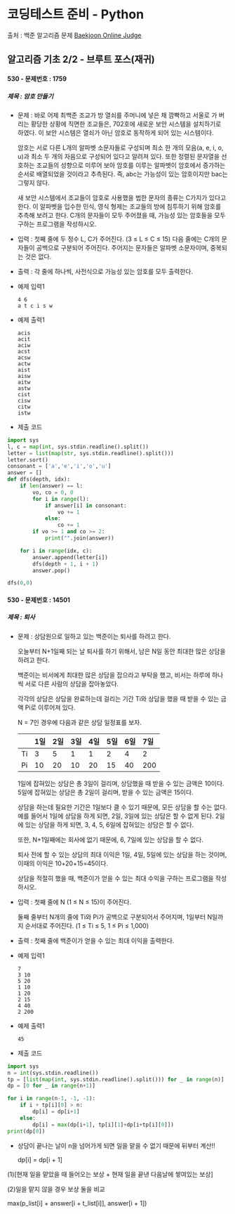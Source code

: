 # 코딩테스트 준비 - Python



출처 : 백준 알고리즘 문제 [Baekjoon Online Judge](https://www.acmicpc.net/)



## 알고리즘 기초 2/2 - 브루트 포스(재귀)



#### 530 -  문제번호 : 1759 

 ##### 제목 : 암호 만들기

- 문제 : 바로 어제 최백준 조교가 방 열쇠를 주머니에 넣은 채 깜빡하고 서울로 가 버리는 황당한 상황에 직면한 조교들은, 702호에 새로운 보안 시스템을 설치하기로 하였다. 이 보안 시스템은 열쇠가 아닌 암호로 동작하게 되어 있는 시스템이다.

  암호는 서로 다른 L개의 알파벳 소문자들로 구성되며 최소 한 개의 모음(a, e, i, o, u)과 최소 두 개의 자음으로 구성되어 있다고 알려져 있다. 또한 정렬된 문자열을 선호하는 조교들의 성향으로 미루어 보아 암호를 이루는 알파벳이 암호에서 증가하는 순서로 배열되었을 것이라고 추측된다. 즉, abc는 가능성이 있는 암호이지만 bac는 그렇지 않다.

  새 보안 시스템에서 조교들이 암호로 사용했을 법한 문자의 종류는 C가지가 있다고 한다. 이 알파벳을 입수한 민식, 영식 형제는 조교들의 방에 침투하기 위해 암호를 추측해 보려고 한다. C개의 문자들이 모두 주어졌을 때, 가능성 있는 암호들을 모두 구하는 프로그램을 작성하시오.

- 입력 : 첫째 줄에 두 정수 L, C가 주어진다. (3 ≤ L ≤ C ≤ 15) 다음 줄에는 C개의 문자들이 공백으로 구분되어 주어진다. 주어지는 문자들은 알파벳 소문자이며, 중복되는 것은 없다.

- 출력 : 각 줄에 하나씩, 사전식으로 가능성 있는 암호를 모두 출력한다.

- 예제 입력1

  ```
  4 6
  a t c i s w
  ```

- 예제 출력1

  ```
  acis
  acit
  aciw
  acst
  acsw
  actw
  aist
  aisw
  aitw
  astw
  cist
  cisw
  citw
  istw
  ```

- 제출 코드

```python
import sys
l, c = map(int, sys.stdin.readline().split())
letter = list(map(str, sys.stdin.readline().split()))
letter.sort()
consonant = ['a','e','i','o','u']
answer = []
def dfs(depth, idx):
    if len(answer) == l:
        vo, co = 0, 0
        for i in range(l):
            if answer[i] in consonant:
                vo += 1
            else:
                co += 1
        if vo >= 1 and co >= 2:
            print("".join(answer))

    for i in range(idx, c):
        answer.append(letter[i])
        dfs(depth + 1, i + 1)
        answer.pop()

dfs(0,0)
```



#### 530 -  문제번호 : 14501

 ##### 제목 : 퇴사

- 문제 : 상담원으로 일하고 있는 백준이는 퇴사를 하려고 한다.

  오늘부터 N+1일째 되는 날 퇴사를 하기 위해서, 남은 N일 동안 최대한 많은 상담을 하려고 한다.

  백준이는 비서에게 최대한 많은 상담을 잡으라고 부탁을 했고, 비서는 하루에 하나씩 서로 다른 사람의 상담을 잡아놓았다.

  각각의 상담은 상담을 완료하는데 걸리는 기간 Ti와 상담을 했을 때 받을 수 있는 금액 Pi로 이루어져 있다.

  N = 7인 경우에 다음과 같은 상담 일정표를 보자.

  |      | 1일  | 2일  | 3일  | 4일  | 5일  | 6일  | 7일  |
  | :--- | :--- | :--- | :--- | :--- | :--- | :--- | :--- |
  | Ti   | 3    | 5    | 1    | 1    | 2    | 4    | 2    |
  | Pi   | 10   | 20   | 10   | 20   | 15   | 40   | 200  |

  1일에 잡혀있는 상담은 총 3일이 걸리며, 상담했을 때 받을 수 있는 금액은 10이다. 5일에 잡혀있는 상담은 총 2일이 걸리며, 받을 수 있는 금액은 15이다.

  상담을 하는데 필요한 기간은 1일보다 클 수 있기 때문에, 모든 상담을 할 수는 없다. 예를 들어서 1일에 상담을 하게 되면, 2일, 3일에 있는 상담은 할 수 없게 된다. 2일에 있는 상담을 하게 되면, 3, 4, 5, 6일에 잡혀있는 상담은 할 수 없다.

  또한, N+1일째에는 회사에 없기 때문에, 6, 7일에 있는 상담을 할 수 없다.

  퇴사 전에 할 수 있는 상담의 최대 이익은 1일, 4일, 5일에 있는 상담을 하는 것이며, 이때의 이익은 10+20+15=45이다.

  상담을 적절히 했을 때, 백준이가 얻을 수 있는 최대 수익을 구하는 프로그램을 작성하시오.

- 입력 : 첫째 줄에 N (1 ≤ N ≤ 15)이 주어진다.

  둘째 줄부터 N개의 줄에 Ti와 Pi가 공백으로 구분되어서 주어지며, 1일부터 N일까지 순서대로 주어진다. (1 ≤ Ti ≤ 5, 1 ≤ Pi ≤ 1,000)

- 출력 : 첫째 줄에 백준이가 얻을 수 있는 최대 이익을 출력한다.

- 예제 입력1

  ```
  7
  3 10
  5 20
  1 10
  1 20
  2 15
  4 40
  2 200
  ```

- 예제 출력1

  ```
  45
  ```

- 제출 코드

```python
import sys
n = int(sys.stdin.readline())
tp = [list(map(int, sys.stdin.readline().split())) for _ in range(n)]
dp = [0 for _ in range(n+1)]

for i in range(n-1, -1, -1):
    if i + tp[i][0] > n:
        dp[i] = dp[i+1]
    else:
        dp[i] = max(dp[i+1], tp[i][1]+dp[i+tp[i][0]])
print(dp[0])
```

- 상담이 끝나는 날이 n을 넘어가게 되면 일을 맡을 수 없기 때문에 뒤부터 계산!!

  dp[i] = dp[i + 1]



(1)[현재 일을 맡았을 때 들어오는 보상 + 현재 일을 끝낸 다음날에 쌓여있는 보상]

(2)일을 맡지 않을 경우 보상 둘을 비교

max(p_list[i] + answer[i + t_list[i]], answer[i + 1])

